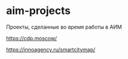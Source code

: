 # aim-projects
Проекты, сделанные во время работы в АИМ


https://cdp.moscow/

https://innoagency.ru/smartcitymap/


